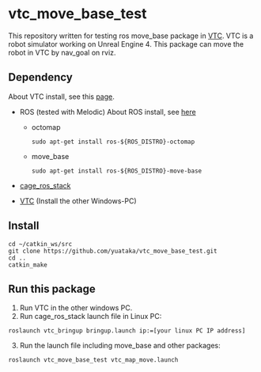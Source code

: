 # vtc_move_base_test
This repository written for testing ros move_base package in [VTC](https://github.com/furo-org/VTC). VTC is a robot simulator working on Unreal Engine 4. This package can move the robot in VTC by nav_goal on rviz.

## Dependency
About VTC install, see this [page](https://github.com/furo-org/VTC/blob/TC2020/docs/editor.md).
 * ROS (tested with Melodic)
   About ROS install, see [here](http://wiki.ros.org/melodic/Installation/Ubuntu)
   * octomap
     ```
     sudo apt-get install ros-${ROS_DISTRO}-octomap
     ```
   * move_base
     ```
     sudo apt-get install ros-${ROS_DISTRO}-move-base
     ```

 * [cage_ros_stack](https://github.com/furo-org/cage_ros_stack)
 * [VTC](https://github.com/furo-org/VTC) (Install the other Windows-PC)

 ## Install

 ```
 cd ~/catkin_ws/src
 git clone https://github.com/yuataka/vtc_move_base_test.git
 cd ..
 catkin_make
 ```

  ## Run this package
   1. Run VTC in the other windows PC.
   2. Run cage_ros_stack launch file in Linux PC:

   ```
   roslaunch vtc_bringup bringup.launch ip:=[your linux PC IP address]
   ```

   3. Run the launch file including move_base and other packages:

   ```
   roslaunch vtc_move_base_test vtc_map_move.launch 
   ```